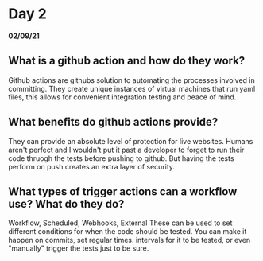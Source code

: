 # Day 2
__02/09/21__

## What is a github action and how do they work?

Github actions are githubs solution to automating the processes involved in committing. They create unique instances of virtual machines that run yaml files, this allows for convenient integration testing and peace of mind.

## What benefits do github actions provide?

They can provide an absolute level of protection for live websites. Humans aren't perfect and I wouldn't put it past a developer to forget to run their code thruogh the tests before pushing to github. But having the tests perform on push creates an extra layer of security.

## What types of trigger actions can a workflow use? What do they do?

Workflow, Scheduled, Webhooks, External
These can be used to set different conditions for when the code should be tested. You can make it happen on commits, set regular times. intervals for it to be tested, or even "manually" trigger the tests just to be sure.